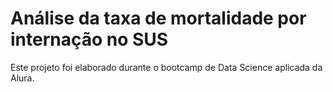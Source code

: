 # Análise da taxa de mortalidade por internação no SUS
 Este projeto foi elaborado durante o bootcamp de Data Science aplicada da Alura.
